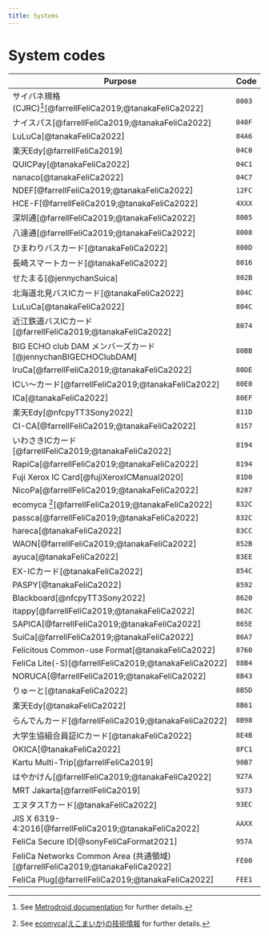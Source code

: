 ```yaml
---
title: Systems
---
```

# System codes
| Purpose                                                                       | Code   |
|-------------------------------------------------------------------------------|--------|
| サイバネ規格 (CJRC)[^cybernet][@farrellFeliCa2019;@tanakaFeliCa2022]             | `0003` |
| ナイスパス[@farrellFeliCa2019;@tanakaFeliCa2022]                                  | `040F` |
| LuLuCa[@tanakaFeliCa2022]                                                    | `04A6` |
| 楽天Edy[@farrellFeliCa2019]                                                  | `04C0` |
| QUICPay[@tanakaFeliCa2022]                                                   | `04C1` |
| nanaco[@tanakaFeliCa2022]                                                    | `04C7` |
| NDEF[@farrellFeliCa2019;@tanakaFeliCa2022]                                   | `12FC` |
| HCE-F[@farrellFeliCa2019;@tanakaFeliCa2022]                                  | `4XXX` |
| 深圳通[@farrellFeliCa2019;@tanakaFeliCa2022]                                  | `8005` |
| 八達通[@farrellFeliCa2019;@tanakaFeliCa2022]                                 | `8008` |
| ひまわりバスカード[@tanakaFeliCa2022]                                                 | `800D` |
| 長崎スマートカード[@tanakaFeliCa2022]                                               | `8016` |
| せたまる[@jennychanSuica]                                                        | `802B` |
| 北海道北見バスICカード[@tanakaFeliCa2022]                                         | `804C` |
| LuLuCa[@tanakaFeliCa2022]                                                    | `804C` |
| 近江鉄道バスICカード[@farrellFeliCa2019;@tanakaFeliCa2022]                        | `8074` |
| BIG ECHO club DAM メンバーズカード[@jennychanBIGECHOClubDAM]                         | `80BB` |
| IruCa[@farrellFeliCa2019;@tanakaFeliCa2022]                                  | `80DE` |
| ICい～カード[@farrellFeliCa2019;@tanakaFeliCa2022]                                | `80E0` |
| ICa[@tanakaFeliCa2022]                                                       | `80EF` |
| 楽天Edy[@nfcpyTT3Sony2022]                                                   | `811D` |
| CI-CA[@farrellFeliCa2019;@tanakaFeliCa2022]                                  | `8157` |
| いわさきICカード[@farrellFeliCa2019;@tanakaFeliCa2022]                              | `8194` |
| RapiCa[@farrellFeliCa2019;@tanakaFeliCa2022]                                 | `8194` |
| Fuji Xerox IC Card[@fujiXeroxICManual2020]                                   | `81D0` |
| NicoPa[@farrellFeliCa2019;@tanakaFeliCa2022]                                 | `8287` |
| ecomyca [^ecomyca][@farrellFeliCa2019;@tanakaFeliCa2022]                      | `832C` |
| passca[@farrellFeliCa2019;@tanakaFeliCa2022]                                 | `832C` |
| hareca[@tanakaFeliCa2022]                                                    | `83CC` |
| WAON[@farrellFeliCa2019;@tanakaFeliCa2022]                                   | `852B` |
| ayuca[@tanakaFeliCa2022]                                                     | `83EE` |
| EX-ICカード[@tanakaFeliCa2022]                                                  | `854C` |
| PASPY[@tanakaFeliCa2022]                                                     | `8592` |
| Blackboard[@nfcpyTT3Sony2022]                                                | `8620` |
| itappy[@farrellFeliCa2019;@tanakaFeliCa2022]                                 | `862C` |
| SAPICA[@farrellFeliCa2019;@tanakaFeliCa2022]                                 | `865E` |
| SuiCa[@farrellFeliCa2019;@tanakaFeliCa2022]                                  | `86A7` |
| Felicitous Common-use Format[@tanakaFeliCa2022]                              | `8760` |
| FeliCa Lite(-S)[@farrellFeliCa2019;@tanakaFeliCa2022]                        | `88B4` |
| NORUCA[@farrellFeliCa2019;@tanakaFeliCa2022]                                 | `8B43` |
| りゅーと[@tanakaFeliCa2022]                                                      | `8B5D` |
| 楽天Edy[@tanakaFeliCa2022]                                                   | `8B61` |
| らんでんカード[@farrellFeliCa2019;@tanakaFeliCa2022]                                | `8B98` |
| 大学生協組合員証ICカード[@tanakaFeliCa2022]                                     | `8E4B` |
| OKICA[@tanakaFeliCa2022]                                                     | `8FC1` |
| Kartu Multi-Trip[@farrellFeliCa2019]                                         | `90B7` |
| はやかけん[@farrellFeliCa2019;@tanakaFeliCa2022]                                  | `927A` |
| MRT Jakarta[@farrellFeliCa2019]                                              | `9373` |
| エヌタスTカード[@tanakaFeliCa2022]                                                  | `93EC` |
| JIS X 6319-4:2016[@farrellFeliCa2019;@tanakaFeliCa2022]                      | `AAXX` |
| FeliCa Secure ID[@sonyFeliCaFormat2021]                                      | `957A` |
| FeliCa Networks Common Area (共通領域)[@farrellFeliCa2019;@tanakaFeliCa2022] | `FE00` |
| FeliCa Plug[@farrellFeliCa2019;@tanakaFeliCa2022]                            | `FEE1` |

[^cybernet]: See [Metrodroid documentation](https://github.com/metrodroid/metrodroid/wiki/IC-%28Japan%29) for further details.
[^ecomyca]: See [ecomyca(えこまいか)の技術情報](https://miraicorp.blog.fc2.com/blog-entry-474.html) for further details.